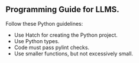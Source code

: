 ## Programming Guide for LLMS.

Follow these Python guidelines:
* Use Hatch for creating the Python project.
* Use Python types.
* Code must pass pylint checks.
* Use smaller functions, but not excessively small.

